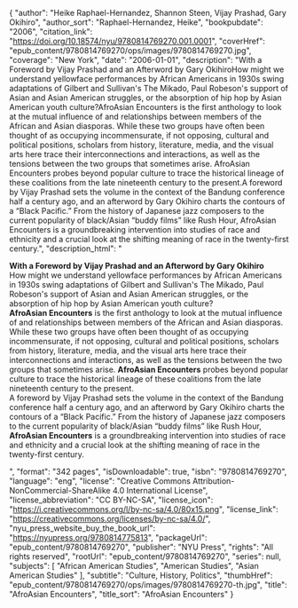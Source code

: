 {
  "author": "Heike Raphael-Hernandez, Shannon Steen, Vijay Prashad, Gary Okihiro",
  "author_sort": "Raphael-Hernandez, Heike",
  "bookpubdate": "2006",
  "citation_link": "https://doi.org/10.18574/nyu/9780814769270.001.0001",
  "coverHref": "epub_content/9780814769270/ops/images/9780814769270.jpg",
  "coverage": "New York",
  "date": "2006-01-01",
  "description": "With a Foreword by Vijay Prashad and an Afterword by Gary OkihiroHow might we understand yellowface performances by African Americans in 1930s swing adaptations of Gilbert and Sullivan's The Mikado, Paul Robeson's support of Asian and Asian American struggles, or the absorption of hip hop by Asian American youth culture?AfroAsian Encounters is the first anthology to look at the mutual influence of and relationships between members of the African and Asian diasporas. While these two groups have often been thought of as occupying incommensurate, if not opposing, cultural and political positions, scholars from history, literature, media, and the visual arts here trace their interconnections and interactions, as well as the tensions between the two groups that sometimes arise. AfroAsian Encounters probes beyond popular culture to trace the historical lineage of these coalitions from the late nineteenth century to the present.A  foreword by Vijay Prashad sets the volume in the context of the Bandung conference half a century ago, and an afterword by Gary Okihiro charts the contours of a &#8220;Black Pacific.&#8221; From the history of Japanese jazz composers to the current popularity of black/Asian &#8220;buddy films&#8221; like Rush Hour, AfroAsian Encounters is a groundbreaking intervention into studies of race and ethnicity and a crucial look at the shifting meaning of race in the twenty-first century.",
  "description_html": "<p><b>With a Foreword by Vijay Prashad and an Afterword by Gary Okihiro</b><br>How might we understand yellowface performances by African Americans in 1930s swing adaptations of Gilbert and Sullivan's The Mikado, Paul Robeson's support of Asian and Asian American struggles, or the absorption of hip hop by Asian American youth culture?<br><b>AfroAsian Encounters</b> is the first anthology to look at the mutual influence of and relationships between members of the African and Asian diasporas. While these two groups have often been thought of as occupying incommensurate, if not opposing, cultural and political positions, scholars from history, literature, media, and the visual arts here trace their interconnections and interactions, as well as the tensions between the two groups that sometimes arise. <b>AfroAsian Encounters</b> probes beyond popular culture to trace the historical lineage of these coalitions from the late nineteenth century to the present.<br>A  foreword by Vijay Prashad sets the volume in the context of the Bandung conference half a century ago, and an afterword by Gary Okihiro charts the contours of a &#8220;Black Pacific.&#8221; From the history of Japanese jazz composers to the current popularity of black/Asian &#8220;buddy films&#8221; like Rush Hour, <b>AfroAsian Encounters</b> is a groundbreaking intervention into studies of race and ethnicity and a crucial look at the shifting meaning of race in the twenty-first century.</p>",
  "format": "342 pages",
  "isDownloadable": true,
  "isbn": "9780814769270",
  "language": "eng",
  "license": "Creative Commons Attribution-NonCommercial-ShareAlike 4.0 International License",
  "license_abbreviation": "CC BY-NC-SA",
  "license_icon": "https://i.creativecommons.org/l/by-nc-sa/4.0/80x15.png",
  "license_link": "https://creativecommons.org/licenses/by-nc-sa/4.0/",
  "nyu_press_website_buy_the_book_url": "https://nyupress.org/9780814775813",
  "packageUrl": "epub_content/9780814769270",
  "publisher": "NYU Press",
  "rights": "All rights reserved",
  "rootUrl": "epub_content/9780814769270",
  "series": null,
  "subjects": [
    "African American Studies",
    "American Studies",
    "Asian American Studies"
  ],
  "subtitle": "Culture, History, Politics",
  "thumbHref": "epub_content/9780814769270/ops/images/9780814769270-th.jpg",
  "title": "AfroAsian Encounters",
  "title_sort": "AfroAsian Encounters"
}
